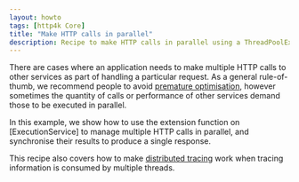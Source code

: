 ```yaml
---
layout: howto
tags: [http4k Core]
title: "Make HTTP calls in parallel"
description: Recipe to make HTTP calls in parallel using a ThreadPoolExecutor
---
```

There are cases where an application needs to make multiple HTTP calls to other services as part of handling a particular request. 
As a general rule-of-thumb, we recommend people to avoid [premature optimisation], however sometimes the quantity of calls or performance of other services demand those to be executed in parallel.

In this example, we show how to use the extension function on [ExecutionService] to manage multiple HTTP calls in parallel, and synchronise their results to produce a single response.

This recipe also covers how to make [distributed tracing] work when tracing information is consumed by multiple threads.

<script src="https://gist-it.appspot.com/https://github.com/http4k/http4k/blob/master/src/docs/howto/make_parallel_calls/example.kt"></script>

[premature optimisation]: https://wiki.c2.com/?PrematureOptimization
[distributed tracing]: /howto/monitor_http4k/#distributed_tracing
[ThreadPoolExecutor]: https://www.baeldung.com/thread-pool-java-and-guava
